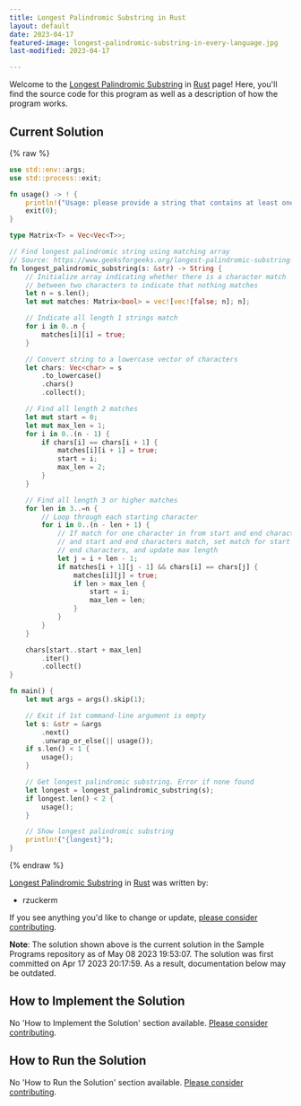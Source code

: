 ```yaml
---
title: Longest Palindromic Substring in Rust
layout: default
date: 2023-04-17
featured-image: longest-palindromic-substring-in-every-language.jpg
last-modified: 2023-04-17

---
```


Welcome to the [Longest Palindromic Substring](https://sampleprograms.io/projects/longest-palindromic-substring) in [Rust](https://sampleprograms.io/languages/rust) page! Here, you'll find the source code for this program as well as a description of how the program works.

## Current Solution

{% raw %}

```rust
use std::env::args;
use std::process::exit;

fn usage() -> ! {
    println!("Usage: please provide a string that contains at least one palindrome");
    exit(0);
}

type Matrix<T> = Vec<Vec<T>>;

// Find longest palindromic string using matching array
// Source: https://www.geeksforgeeks.org/longest-palindromic-substring-using-dynamic-programming/
fn longest_palindromic_substring(s: &str) -> String {
    // Initialize array indicating whether there is a character match
    // between two characters to indicate that nothing matches
    let n = s.len();
    let mut matches: Matrix<bool> = vec![vec![false; n]; n];

    // Indicate all length 1 strings match
    for i in 0..n {
        matches[i][i] = true;
    }

    // Convert string to a lowercase vector of characters
    let chars: Vec<char> = s
        .to_lowercase()
        .chars()
        .collect();

    // Find all length 2 matches
    let mut start = 0;
    let mut max_len = 1;
    for i in 0..(n - 1) {
        if chars[i] == chars[i + 1] {
            matches[i][i + 1] = true;
            start = i;
            max_len = 2;
        }
    }

    // Find all length 3 or higher matches
    for len in 3..=n {
        // Loop through each starting character
        for i in 0..(n - len + 1) {
            // If match for one character in from start and end characters
            // and start and end characters match, set match for start and
            // end characters, and update max length
            let j = i + len - 1;
            if matches[i + 1][j - 1] && chars[i] == chars[j] {
                matches[i][j] = true;
                if len > max_len {
                    start = i;
                    max_len = len;
                }
            }
        }
    }

    chars[start..start + max_len]
        .iter()
        .collect()
}

fn main() {
    let mut args = args().skip(1);

    // Exit if 1st command-line argument is empty
    let s: &str = &args
        .next()
        .unwrap_or_else(|| usage());
    if s.len() < 1 {
        usage();
    }

    // Get longest palindromic substring. Error if none found
    let longest = longest_palindromic_substring(s);
    if longest.len() < 2 {
        usage();
    }

    // Show longest palindromic substring
    println!("{longest}");
}
```

{% endraw %}

[Longest Palindromic Substring](https://sampleprograms.io/projects/longest-palindromic-substring) in [Rust](https://sampleprograms.io/languages/rust) was written by:

- rzuckerm

If you see anything you'd like to change or update, [please consider contributing](https://github.com/TheRenegadeCoder/sample-programs).

**Note**: The solution shown above is the current solution in the Sample Programs repository as of May 08 2023 19:53:07. The solution was first committed on Apr 17 2023 20:17:59. As a result, documentation below may be outdated.

## How to Implement the Solution

No 'How to Implement the Solution' section available. [Please consider contributing](https://github.com/TheRenegadeCoder/sample-programs-website).

## How to Run the Solution

No 'How to Run the Solution' section available. [Please consider contributing](https://github.com/TheRenegadeCoder/sample-programs-website).